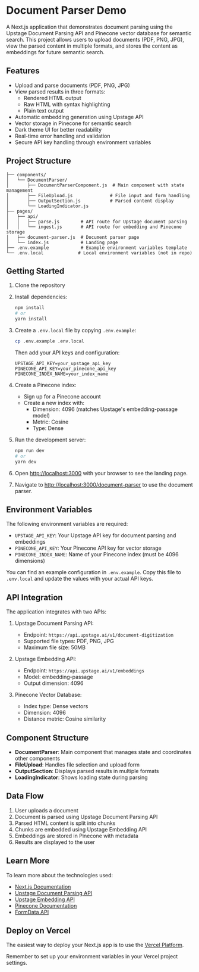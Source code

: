 # Document Parser Demo

A Next.js application that demonstrates document parsing using the Upstage Document Parsing API and Pinecone vector database for semantic search. This project allows users to upload documents (PDF, PNG, JPG), view the parsed content in multiple formats, and stores the content as embeddings for future semantic search.

## Features

- Upload and parse documents (PDF, PNG, JPG)
- View parsed results in three formats:
  - Rendered HTML output
  - Raw HTML with syntax highlighting
  - Plain text output
- Automatic embedding generation using Upstage API
- Vector storage in Pinecone for semantic search
- Dark theme UI for better readability
- Real-time error handling and validation
- Secure API key handling through environment variables

## Project Structure

```
├── components/
│   └── DocumentParser/
│       ├── DocumentParserComponent.js  # Main component with state management
│       ├── FileUpload.js              # File input and form handling
│       ├── OutputSection.js           # Parsed content display
│       └── LoadingIndicator.js
├── pages/
│   ├── api/
│   │   ├── parse.js        # API route for Upstage document parsing
│   │   └── ingest.js       # API route for embedding and Pinecone storage
│   ├── document-parser.js  # Document parser page
│   └── index.js            # Landing page
├── .env.example            # Example environment variables template
└── .env.local             # Local environment variables (not in repo)
```

## Getting Started

1. Clone the repository
2. Install dependencies:
   ```bash
   npm install
   # or
   yarn install
   ```

3. Create a `.env.local` file by copying `.env.example`:
   ```bash
   cp .env.example .env.local
   ```
   Then add your API keys and configuration:
   ```
   UPSTAGE_API_KEY=your_upstage_api_key
   PINECONE_API_KEY=your_pinecone_api_key
   PINECONE_INDEX_NAME=your_index_name
   ```

4. Create a Pinecone index:
   - Sign up for a Pinecone account
   - Create a new index with:
     - Dimension: 4096 (matches Upstage's embedding-passage model)
     - Metric: Cosine
     - Type: Dense

5. Run the development server:
   ```bash
   npm run dev
   # or
   yarn dev
   ```

6. Open [http://localhost:3000](http://localhost:3000) with your browser to see the landing page.
7. Navigate to [http://localhost:3000/document-parser](http://localhost:3000/document-parser) to use the document parser.

## Environment Variables

The following environment variables are required:

- `UPSTAGE_API_KEY`: Your Upstage API key for document parsing and embeddings
- `PINECONE_API_KEY`: Your Pinecone API key for vector storage
- `PINECONE_INDEX_NAME`: Name of your Pinecone index (must be 4096 dimensions)

You can find an example configuration in `.env.example`. Copy this file to `.env.local` and update the values with your actual API keys.

## API Integration

The application integrates with two APIs:

1. Upstage Document Parsing API:
   - Endpoint: `https://api.upstage.ai/v1/document-digitization`
   - Supported file types: PDF, PNG, JPG
   - Maximum file size: 50MB

2. Upstage Embedding API:
   - Endpoint: `https://api.upstage.ai/v1/embeddings`
   - Model: embedding-passage
   - Output dimension: 4096

3. Pinecone Vector Database:
   - Index type: Dense vectors
   - Dimension: 4096
   - Distance metric: Cosine similarity

## Component Structure

- **DocumentParser**: Main component that manages state and coordinates other components
- **FileUpload**: Handles file selection and upload form
- **OutputSection**: Displays parsed results in multiple formats
- **LoadingIndicator**: Shows loading state during parsing

## Data Flow

1. User uploads a document
2. Document is parsed using Upstage Document Parsing API
3. Parsed HTML content is split into chunks
4. Chunks are embedded using Upstage Embedding API
5. Embeddings are stored in Pinecone with metadata
6. Results are displayed to the user

## Learn More

To learn more about the technologies used:

- [Next.js Documentation](https://nextjs.org/docs)
- [Upstage Document Parsing API](https://api.upstage.ai/v1/document-digitization)
- [Upstage Embedding API](https://api.upstage.ai/v1/embeddings)
- [Pinecone Documentation](https://docs.pinecone.io)
- [FormData API](https://developer.mozilla.org/en-US/docs/Web/API/FormData)

## Deploy on Vercel

The easiest way to deploy your Next.js app is to use the [Vercel Platform](https://vercel.com/new?utm_medium=default-template&filter=next.js&utm_source=create-next-app&utm_campaign=create-next-app-readme).

Remember to set up your environment variables in your Vercel project settings.
